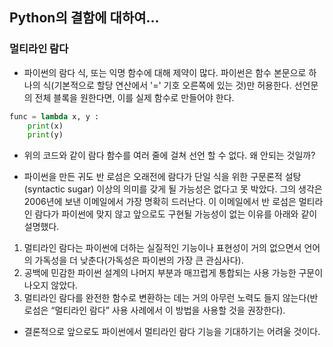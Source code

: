 ## Python의 결함에 대하여...

### 멀티라인 람다
- 파이썬의 람다 식, 또는 익명 함수에 대해 제약이 많다. 파이썬은 함수 본문으로 하나의 식(기본적으로 할당 연산에서 '=' 기호 오른쪽에 있는 것)만 허용한다. 선언문의 전체 블록을 원한다면, 이를 실제 함수로 만들어야 한다.

```python
func = lambda x, y :
    print(x)
    print(y)
```
- 위의 코드와 같이 람다 함수를 여러 줄에 걸쳐 선언 할 수 없다. 왜 안되는 것일까? 

- 파이썬을 만든 귀도 반 로섬은 오래전에 람다가 단일 식을 위한 구문론적 설탕(syntactic sugar) 이상의 의미를 갖게 될 가능성은 없다고 못 박았다. 그의 생각은 2006년에 보낸 이메일에서 가장 명확히 드러난다. 이 이메일에서 반 로섬은 멀티라인 람다가 파이썬에 맞지 않고 앞으로도 구현될 가능성이 없는 이유를 아래와 같이 설명했다.
 
1. 멀티라인 람다는 파이썬에 더하는 실질적인 기능이나 표현성이 거의 없으면서 언어의 가독성을 더 낮춘다(가독성은 파이썬의 가장 큰 관심사다).
2. 공백에 민감한 파이썬 설계의 나머지 부분과 매끄럽게 통합되는 사용 가능한 구문이 나오지 않았다.
3. 멀티라인 람다를 완전한 함수로 변환하는 데는 거의 아무런 노력도 들지 않는다(반 로섬은 “멀티라인 람다” 사용 사례에서 이 방법을 사용할 것을 권장한다).

- 결론적으로 앞으로도 파이썬에서 멀티라인 람다 기능을 기대하기는 어려울 것이다.
